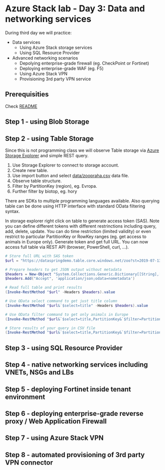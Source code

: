 # Azure Stack lab - Day 3: Data and networking services
During third day we will practice:
- Data services
  - Using Azure Stack storage services
  - Using SQL Resource Provider
- Advanced networking scenarios
  - Depolying enterprise-grade firewall (eg. CheckPoint or Fortinet)
  - Deploying enterprise-grade WAF (eg. F5)
  - Using Azure Stack VPN
  - Provisioning 3rd party VPN service

## Prerequisities
Check [README](./README.md)

## Step 1 - using Blob Storage

## Step 2 - using Table Storage
Since this is not programming class we will observe Table storage via [Azure Storage Explorer](https://www.storageexplorer.com/) and simple REST query.

1. Use Storage Explorer to connect to storage account.
2. Create new table.
3. Use import button and select [data/zoopraha.csv](data/zoopraha.csv) data file.
4. Observe table structure.
5. Filter by PartitionKey (region), eg. Evropa.
6. Further filter by biotop, eg. hory

There are SDKs to multiple programming languages available. Also querying table can be done using HTTP interface with standard OData filtering syntax.

In storage explorer right click on table to generate access token (SAS). Note you can define different tokens with different restrinctions including query, add, delete, update. You can do time restriction (limited validity) or even restrict to particular PartitionKey or RowKey ranges (eg. get access to animals in Europe only). Generate token and get full URL. You can now access full table via REST API (browser, PowerShell, curl, ...).

```powershell
# Store full URL with SAS token
$url = "https://dataspringdemo.table.core.windows.net/zoo?st=2019-07-13T18%3A07%3A17Z&se=2019-07-14T18%3A07%3A17Z&sp=raud&sv=2018-03-28&tn=zoo&sig=D%2BTtER2JNNGtdEqazJHvJoVFKGQfgpPrJejMGQU%2FJZc%3D"

# Prepare headers to get JSON output without metadata
$headers = New-Object "System.Collections.Generic.Dictionary[[String],[String]]"
$headers.Add("Accept", 'application/json;odata=nometadata')

# Read full table and print results
(Invoke-RestMethod "$url" -Headers $headers).value

# Use OData select command to get just title column
(Invoke-RestMethod "$url&`$select=title" -Headers $headers).value

# Use OData filter command to get only animals in Europe
(Invoke-RestMethod "$url&`$select=title,PartitionKey&`$filter=PartitionKey%20eq%20'Evropa'" -Headers $headers).value

# Store results of your query in CSV file
(Invoke-RestMethod "$url&`$select=title,PartitionKey&`$filter=PartitionKey%20eq%20'Evropa'" -Headers $headers).value | ConvertTo-Csv | Out-File results.csv
```

## Step 3 - using SQL Resource Provider

## Step 4 - native networking services including VNETs, NSGs and LBs

## Step 5 - deploying Fortinet inside tenant environment

## Step 6 - deploying enterprise-grade reverse proxy / Web Application Firewall

## Step 7 - using Azure Stack VPN

## Step 8 - automated provisioning of 3rd party VPN connector